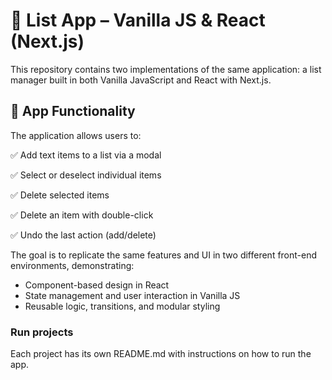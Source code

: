 # 📝 List App – Vanilla JS & React (Next.js)

This repository contains two implementations of the same application: a list manager built in both Vanilla JavaScript and React with Next.js.

## 🚀 App Functionality

The application allows users to:

✅ Add text items to a list via a modal

✅ Select or deselect individual items

✅ Delete selected items

✅ Delete an item with double-click

✅ Undo the last action (add/delete)

The goal is to replicate the same features and UI in two different front-end environments, demonstrating:

- Component-based design in React
- State management and user interaction in Vanilla JS
- Reusable logic, transitions, and modular styling

### Run projects

Each project has its own README.md with instructions on how to run the app.
